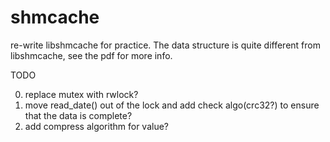 # shmcache

re-write libshmcache for practice. The data structure is quite different from libshmcache, see the pdf for more info.

TODO

0. replace mutex with rwlock? 
1. move read_date() out of the lock and add check algo(crc32?) to ensure that the data is complete?
2. add compress algorithm for value?
